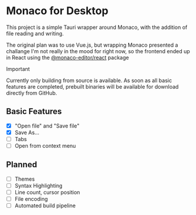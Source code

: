 # Monaco for Desktop

This project is a simple Tauri wrapper around Monaco, with the addition of file reading and writing.

The original plan was to use Vue.js, but wrapping Monaco presented a challange I'm not really in the mood for right now, so the frontend ended up in React using the [@monaco-editor/react](https://github.com/suren-atoyan/monaco-react) package

> [!IMPORTANT]
> Currently only building from source is available. As soon as all basic features are completed, prebuilt binaries will be available for download directly from GitHub.

## Basic Features

- [X] "Open file" and "Save file"
- [X] Save As...
- [ ] Tabs
- [ ] Open from context menu

## Planned

- [ ] Themes
- [ ] Syntax Highlighting
- [ ] Line count, cursor position
- [ ] File encoding
- [ ] Automated build pipeline
